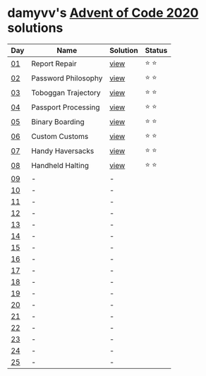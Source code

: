 # damyvv's [Advent of Code 2020](https://adventofcode.com/2020) solutions

|Day|Name|Solution|Status|
|---|---|---|---|
|[01](https://adventofcode.com/2020/day/1)|Report Repair|[view](/day1.rb)|⭐ ⭐|
|[02](https://adventofcode.com/2020/day/2)|Password Philosophy|[view](/day2.rb)|⭐ ⭐|
|[03](https://adventofcode.com/2020/day/3)|Toboggan Trajectory|[view](/day3.rb)|⭐ ⭐|
|[04](https://adventofcode.com/2020/day/4)|Passport Processing|[view](/day4.rb)|⭐ ⭐|
|[05](https://adventofcode.com/2020/day/5)|Binary Boarding|[view](/day5.rb)|⭐ ⭐|
|[06](https://adventofcode.com/2020/day/6)|Custom Customs|[view](/day6.rb)|⭐ ⭐|
|[07](https://adventofcode.com/2020/day/7)|Handy Haversacks|[view](/day6.rb)|⭐ ⭐|
|[08](https://adventofcode.com/2020/day/8)|Handheld Halting|[view](/day8.rb)|⭐ ⭐|
|[09](https://adventofcode.com/2020/day/9)|-|-||
|[10](https://adventofcode.com/2020/day/10)|-|-||
|[11](https://adventofcode.com/2020/day/11)|-|-||
|[12](https://adventofcode.com/2020/day/12)|-|-||
|[13](https://adventofcode.com/2020/day/13)|-|-||
|[14](https://adventofcode.com/2020/day/14)|-|-||
|[15](https://adventofcode.com/2020/day/15)|-|-||
|[16](https://adventofcode.com/2020/day/16)|-|-||
|[17](https://adventofcode.com/2020/day/17)|-|-||
|[18](https://adventofcode.com/2020/day/18)|-|-||
|[19](https://adventofcode.com/2020/day/19)|-|-||
|[20](https://adventofcode.com/2020/day/20)|-|-||
|[21](https://adventofcode.com/2020/day/21)|-|-||
|[22](https://adventofcode.com/2020/day/22)|-|-||
|[23](https://adventofcode.com/2020/day/23)|-|-||
|[24](https://adventofcode.com/2020/day/24)|-|-||
|[25](https://adventofcode.com/2020/day/25)|-|-||
